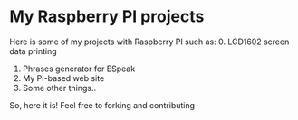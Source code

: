 # My Raspberry PI projects
Here is some of my projects
with Raspberry PI such as:
0. LCD1602 screen data printing
1. Phrases generator for ESpeak
2. My PI-based web site
3. Some other things..

So, here it is! Feel free to forking and contributing 
